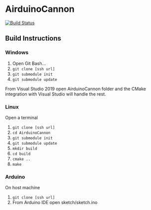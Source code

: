 # AirduinoCannon
[![Build Status](https://travis-ci.org/John-Brooks/AirduinoCannon.svg?branch=master)](https://travis-ci.org/John-Brooks/AirduinoCannon)

## Build Instructions

### Windows 

1. Open Git Bash...
2. `git clone [ssh url]`
3. `git submodule init`
4. `git submodule update`

From Visual Studio 2019 open AirduinoCannon folder and the CMake integration with Visual Studio will handle the rest.


### Linux

Open a terminal
1. `git clone [ssh url]`
2. `cd AirduinoCannon`
3. `git submodule init`
4. `git submodule update`
5. `mkdir build`
6. `cd build`
7. `cmake ..`
8. `make`

### Arduino

On host machine
1. `git clone [ssh url]`
2. From Arduino IDE open sketch/sketch.ino

